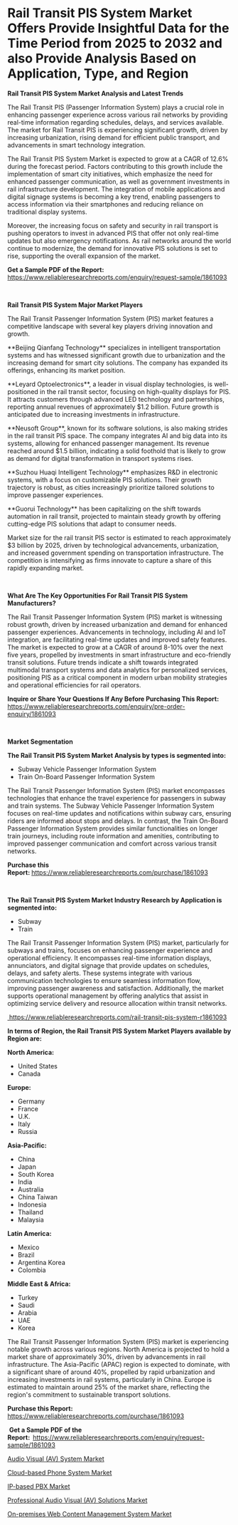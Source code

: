 <p><h1>Rail Transit PIS System Market Offers Provide Insightful Data for the Time Period from 2025 to 2032 and also Provide Analysis Based on Application, Type, and Region</h1></p><p><strong>Rail Transit PIS System Market Analysis and Latest Trends</strong></p>
<p><p>The Rail Transit PIS (Passenger Information System) plays a crucial role in enhancing passenger experience across various rail networks by providing real-time information regarding schedules, delays, and services available. The market for Rail Transit PIS is experiencing significant growth, driven by increasing urbanization, rising demand for efficient public transport, and advancements in smart technology integration.</p><p>The Rail Transit PIS System Market is expected to grow at a CAGR of 12.6% during the forecast period. Factors contributing to this growth include the implementation of smart city initiatives, which emphasize the need for enhanced passenger communication, as well as government investments in rail infrastructure development. The integration of mobile applications and digital signage systems is becoming a key trend, enabling passengers to access information via their smartphones and reducing reliance on traditional display systems.</p><p>Moreover, the increasing focus on safety and security in rail transport is pushing operators to invest in advanced PIS that offer not only real-time updates but also emergency notifications. As rail networks around the world continue to modernize, the demand for innovative PIS solutions is set to rise, supporting the overall expansion of the market.</p></p>
<p><strong>Get a Sample PDF of the Report:&nbsp;</strong> <a href="https://www.reliableresearchreports.com/enquiry/request-sample/1861093?utm_campaign=9&utm_medium=2&utm_source=Github&utm_content=ia&utm_term=11032025&utm_id=rail-transit-pis-system">https://www.reliableresearchreports.com/enquiry/request-sample/1861093</a></p>
<p>&nbsp;</p>
<p><strong>Rail Transit PIS System Major Market Players</strong></p>
<p><p>The Rail Transit Passenger Information System (PIS) market features a competitive landscape with several key players driving innovation and growth. </p><p>**Beijing Qianfang Technology** specializes in intelligent transportation systems and has witnessed significant growth due to urbanization and the increasing demand for smart city solutions. The company has expanded its offerings, enhancing its market position.</p><p>**Leyard Optoelectronics**, a leader in visual display technologies, is well-positioned in the rail transit sector, focusing on high-quality displays for PIS. It attracts customers through advanced LED technology and partnerships, reporting annual revenues of approximately $1.2 billion. Future growth is anticipated due to increasing investments in infrastructure.</p><p>**Neusoft Group**, known for its software solutions, is also making strides in the rail transit PIS space. The company integrates AI and big data into its systems, allowing for enhanced passenger management. Its revenue reached around $1.5 billion, indicating a solid foothold that is likely to grow as demand for digital transformation in transport systems rises.</p><p>**Suzhou Huaqi Intelligent Technology** emphasizes R&D in electronic systems, with a focus on customizable PIS solutions. Their growth trajectory is robust, as cities increasingly prioritize tailored solutions to improve passenger experiences.</p><p>**Guorui Technology** has been capitalizing on the shift towards automation in rail transit, projected to maintain steady growth by offering cutting-edge PIS solutions that adapt to consumer needs.</p><p>Market size for the rail transit PIS sector is estimated to reach approximately $3 billion by 2025, driven by technological advancements, urbanization, and increased government spending on transportation infrastructure. The competition is intensifying as firms innovate to capture a share of this rapidly expanding market.</p></p>
<p>&nbsp;</p>
<p><strong>What Are The Key Opportunities For Rail Transit PIS System Manufacturers?</strong></p>
<p><p>The Rail Transit Passenger Information System (PIS) market is witnessing robust growth, driven by increased urbanization and demand for enhanced passenger experiences. Advancements in technology, including AI and IoT integration, are facilitating real-time updates and improved safety features. The market is expected to grow at a CAGR of around 8-10% over the next five years, propelled by investments in smart infrastructure and eco-friendly transit solutions. Future trends indicate a shift towards integrated multimodal transport systems and data analytics for personalized services, positioning PIS as a critical component in modern urban mobility strategies and operational efficiencies for rail operators.</p></p>
<p><strong>Inquire or Share Your Questions If Any Before Purchasing This Report:</strong> <a href="https://www.reliableresearchreports.com/enquiry/pre-order-enquiry/1861093?utm_campaign=9&utm_medium=2&utm_source=Github&utm_content=ia&utm_term=11032025&utm_id=rail-transit-pis-system">https://www.reliableresearchreports.com/enquiry/pre-order-enquiry/1861093</a></p>
<p>&nbsp;</p>
<p><strong>Market Segmentation</strong></p>
<p><strong>The Rail Transit PIS System Market Analysis by types is segmented into:</strong></p>
<p><ul><li>Subway Vehicle Passenger Information System</li><li>Train On-Board Passenger Information System</li></ul></p>
<p><p>The Rail Transit Passenger Information System (PIS) market encompasses technologies that enhance the travel experience for passengers in subway and train systems. The Subway Vehicle Passenger Information System focuses on real-time updates and notifications within subway cars, ensuring riders are informed about stops and delays. In contrast, the Train On-Board Passenger Information System provides similar functionalities on longer train journeys, including route information and amenities, contributing to improved passenger communication and comfort across various transit networks.</p></p>
<p><strong>Purchase this Report:&nbsp;</strong><a href="https://www.reliableresearchreports.com/purchase/1861093?utm_campaign=9&utm_medium=2&utm_source=Github&utm_content=ia&utm_term=11032025&utm_id=rail-transit-pis-system">https://www.reliableresearchreports.com/purchase/1861093</a></p>
<p>&nbsp;</p>
<p><strong>The Rail Transit PIS System Market Industry Research by Application is segmented into:</strong></p>
<p><ul><li>Subway</li><li>Train</li></ul></p>
<p><p>The Rail Transit Passenger Information System (PIS) market, particularly for subways and trains, focuses on enhancing passenger experience and operational efficiency. It encompasses real-time information displays, annunciators, and digital signage that provide updates on schedules, delays, and safety alerts. These systems integrate with various communication technologies to ensure seamless information flow, improving passenger awareness and satisfaction. Additionally, the market supports operational management by offering analytics that assist in optimizing service delivery and resource allocation within transit networks.</p></p>
<p><a href="https://www.reliableresearchreports.com/rail-transit-pis-system-r1861093?utm_campaign=9&utm_medium=2&utm_source=Github&utm_content=ia&utm_term=11032025&utm_id=rail-transit-pis-system">&nbsp;https://www.reliableresearchreports.com/rail-transit-pis-system-r1861093</a></p>
<p><strong>In terms of Region, the Rail Transit PIS System Market Players available by Region are:</strong></p>
<p>
    <p> <strong> North America: </strong>
        <ul>
            <li>United States</li>
            <li>Canada</li>
        </ul>
        </p> 
    <p> <strong> Europe: </strong>
        <ul>
            <li>Germany</li>
            <li>France</li>
            <li>U.K.</li>
            <li>Italy</li>
            <li>Russia</li>
        </ul>
        </p> 
    <p> <strong> Asia-Pacific: </strong>
        <ul>
            <li>China</li>
            <li>Japan</li>
            <li>South Korea</li>
            <li>India</li>
            <li>Australia</li>
            <li>China Taiwan</li>
            <li>Indonesia</li>
            <li>Thailand</li>
            <li>Malaysia</li>
        </ul>
        </p> 
    <p> <strong> Latin America: </strong>
        <ul>
            <li>Mexico</li>
            <li>Brazil</li>
            <li>Argentina Korea</li>
            <li>Colombia</li>
        </ul>
        </p> 
    <p> <strong> Middle East & Africa: </strong>
        <ul>
            <li>Turkey</li>
            <li>Saudi</li>
            <li>Arabia</li>
            <li>UAE</li>
            <li>Korea</li>
        </ul>
    </p>
    </p>
<p><p>The Rail Transit Passenger Information System (PIS) market is experiencing notable growth across various regions. North America is projected to hold a market share of approximately 30%, driven by advancements in rail infrastructure. The Asia-Pacific (APAC) region is expected to dominate, with a significant share of around 40%, propelled by rapid urbanization and increasing investments in rail systems, particularly in China. Europe is estimated to maintain around 25% of the market share, reflecting the region's commitment to sustainable transport solutions.</p></p>
<p><strong>Purchase this Report: </strong><a href="https://www.reliableresearchreports.com/purchase/1861093?utm_campaign=9&utm_medium=2&utm_source=Github&utm_content=ia&utm_term=11032025&utm_id=rail-transit-pis-system">https://www.reliableresearchreports.com/purchase/1861093</a></p>
<p>&nbsp;<strong>Get a Sample PDF of the Report:&nbsp;&nbsp;</strong><a href="https://www.reliableresearchreports.com/enquiry/request-sample/1861093?utm_campaign=9&utm_medium=2&utm_source=Github&utm_content=ia&utm_term=11032025&utm_id=rail-transit-pis-system">https://www.reliableresearchreports.com/enquiry/request-sample/1861093</a></p>
<p><strong></strong></p>
<p><p><a href="https://github.com/vsiljgestel/Market-Research-Report-List-1/blob/main/audio-visual-av-system-market.md?utm_campaign=9&utm_medium=2&utm_source=Github&utm_content=ia&utm_term=11032025&utm_id=rail-transit-pis-system">Audio Visual (AV) System Market</a></p><p><a href="https://github.com/ummulmzu/Market-Research-Report-List-1/blob/main/cloud-based-phone-system-market.md?utm_campaign=9&utm_medium=2&utm_source=Github&utm_content=ia&utm_term=11032025&utm_id=rail-transit-pis-system">Cloud-based Phone System Market</a></p><p><a href="https://github.com/boudykodumi/Market-Research-Report-List-1/blob/main/ip-based-pbx-market.md?utm_campaign=9&utm_medium=2&utm_source=Github&utm_content=ia&utm_term=11032025&utm_id=rail-transit-pis-system">IP-based PBX Market</a></p><p><a href="https://github.com/aiamekar/Market-Research-Report-List-1/blob/main/professional-audio-visual-av-solutions-market.md?utm_campaign=9&utm_medium=2&utm_source=Github&utm_content=ia&utm_term=11032025&utm_id=rail-transit-pis-system">Professional Audio Visual (AV) Solutions Market</a></p><p><a href="https://github.com/nwokechock6s/Market-Research-Report-List-1/blob/main/on-premises-web-content-management-system-market.md?utm_campaign=9&utm_medium=2&utm_source=Github&utm_content=ia&utm_term=11032025&utm_id=rail-transit-pis-system">On-premises Web Content Management System Market</a></p></p>